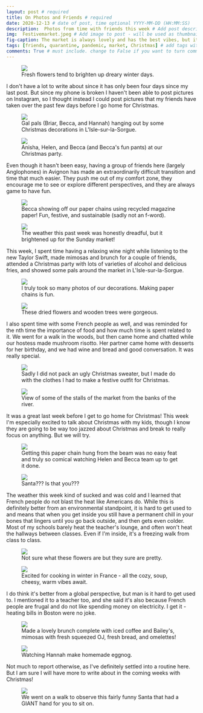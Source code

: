 ```yaml
---
layout: post # required
title: On Photos and Friends # required
date: 2020-12-13 # date of post, time optional YYYY-MM-DD (HH:MM:SS)
description:  Photos from time with friends this week # Add post description for homepage - required
img:  Festivemarket.jpeg # Add image to post - will be used as thumbnail on home and cover image for post (optional) MUST BE IN /img FOLDER.
fig-caption: The market is always lovely and has the best vibes, but it is especially festive right now. # caption for img (optional)
tags: [friends, quarantine, pandemic, market, Christmas] # add tags within brackets separated by a commma (optional)
comments: True # must include. change to False if you want to turn comments off for a post
---
```


<figure class="post-img block">
  <a href="/assets/img/posts/2020-12-13/Fresh flowers.jpeg">
    <img src="/assets/img/posts/2020-12-13/Fresh flowers.jpeg">
  </a>
  <figcaption>Fresh flowers tend to brighten up dreary winter days.</figcaption>
</figure>

I don't have a lot to write about since it has only been four days since my last post. But since my phone is broken I haven't been able to post pictures on Instagram, so I thought instead I could post pictures that my friends have taken over the past few days before I go home for Christmas.

<figure class="post-img block">
  <a href="/assets/img/posts/2020-12-13/Amigas in L'Isle.jpeg">
    <img src="/assets/img/posts/2020-12-13/Amigas in L'Isle.jpeg">
  </a>
  <figcaption>Gal pals (Briar, Becca, and Hannah) hanging out by some Christmas decorations in L'Isle-sur-la-Sorgue.</figcaption>
</figure>

<figure class="post-img left-inline">
  <a href="/assets/img/posts/2020-12-13/Amigas.jpg">
    <img src="/assets/img/posts/2020-121-3/Amigas.jpg">
  </a>
  <figcaption>Anisha, Helen, and Becca (and Becca's fun pants) at our Christmas party.</figcaption>
</figure>

Even though it hasn't been easy, having a group of friends here (largely Anglophones) in Avignon has made an extraordinarily difficult transition and time that much easier. They push me out of my comfort zone, they encourage me to see or explore different perspectives, and they are always game to have fun.

<figure class="post-img block">
  <a href="/assets/img/posts/2020-12-13/Becca and lights.jpg">
    <img src="/assets/img/posts/2020-12-13/Becca and lights.jpg">
  </a>
  <figcaption>Becca showing off our paper chains using recycled magazine paper! Fun, festive, and sustainable (sadly not an f-word).</figcaption>
</figure>

<figure class="post-img right-inline">
  <a href="/assets/img/posts/2020-12-13/Bluebird day.jpeg">
    <img src="/assets/img/posts/2020-121-3/Bluebird day.jpeg">
  </a>
  <figcaption>The weather this past week was honestly dreadful, but it brightened up for the Sunday market!</figcaption>
</figure>

This week, I spent time having a relaxing wine night while listening to the new Taylor Swift, made mimosas and brunch for a couple of friends, attended a Christmas party with lots of varieties of alcohol and delicious fries, and showed some pals around the market in L'Isle-sur-la-Sorgue.

<figure class="post-img block">
  <a href="/assets/img/posts/2020-12-13/Decorations.jpg">
    <img src="/assets/img/posts/2020-12-13/Decorations.jpg">
  </a>
  <figcaption>I truly took so many photos of our decorations. Making paper chains is fun.</figcaption>
</figure>

<figure class="post-img left-inline">
  <a href="/assets/img/posts/2020-12-13/Dried flowers.jpeg">
    <img src="/assets/img/posts/2020-121-3/Dried flowers.jpeg">
  </a>
  <figcaption>These dried flowers and wooden trees were gorgeous.</figcaption>
</figure>

I also spent time with some French people as well, and was reminded for the nth time the importance of food and how much time is spent related to it. We went for a walk in the woods, but then came home and chatted while our hostess made mushroom risotto. Her partner came home with desserts for her birthday, and we had wine and bread and good conversation. It was really special.

<figure class="post-img block">
  <a href="/assets/img/posts/2020-12-13/Festive outfit.jpg">
    <img src="/assets/img/posts/2020-12-13/Festive outfit.jpg">
  </a>
  <figcaption>Sadly I did not pack an ugly Christmas sweater, but I made do with the clothes I had to make a festive outfit for Christmas.</figcaption>
</figure>

<figure class="post-img right-inline">
  <a href="/assets/img/posts/2020-12-13/Market scenes.jpeg">
    <img src="/assets/img/posts/2020-121-3/Market scenes.jpeg">
  </a>
  <figcaption>View of some of the stalls of the market from the banks of the river.</figcaption>
</figure>

It was a great last week before I get to go home for Christmas! This week I'm especially excited to talk about Christmas with my kids, though I know they are going to be way too jazzed about Christmas and break to really focus on anything. But we will try.

<figure class="post-img block">
  <a href="/assets/img/posts/2020-12-13/Recycled paper chains.jpg">
    <img src="/assets/img/posts/2020-12-13/Recyled paper chains.jpg">
  </a>
  <figcaption>Getting this paper chain hung from the beam was no easy feat and truly so comical watching Helen and Becca team up to get it done.</figcaption>
</figure>

<figure class="post-img left-inline">
  <a href="/assets/img/posts/2020-12-13/Santa.jpeg">
    <img src="/assets/img/posts/2020-121-3/Santa.jpeg">
  </a>
  <figcaption>Santa??? Is that you???</figcaption>
</figure>

The weather this week kind of sucked and was cold and I learned that French people do not blast the heat like Americans do. While this is definitely better from an environmental standpoint, it is hard to get used to and means that when you get inside you still have a permanent chill in your bones that lingers until you go back outside, and then gets even colder. Most of my schools barely heat the teacher's lounge, and often won't heat the hallways between classes. Even if I'm inside, it's a freezing walk from class to class.

<figure class="post-img block">
  <a href="/assets/img/posts/2020-12-13/Splash of yellow.jpeg">
    <img src="/assets/img/posts/2020-12-13/Splash of yellow.jpeg">
  </a>
  <figcaption>Not sure what these flowers are but they sure are pretty.</figcaption>
</figure>

<figure class="post-img right-inline">
  <a href="/assets/img/posts/2020-12-13/Winter veggies.jpeg">
    <img src="/assets/img/posts/2020-121-3/Winter veggies.jpeg">
  </a>
  <figcaption>Excited for cooking in winter in France - all the cozy, soup, cheesy, warm vibes await.</figcaption>
</figure>

I do think it's better from a global perspective, but man is it hard to get used to. I mentioned it to a teacher too, and she said it's also because French people are frugal and do not like spending money on electricity. I get it - heating bills in Boston were no joke.

<figure class="post-img block">
  <a href="/assets/img/posts/2020-12-13/Brunch amigas.jpg">
    <img src="/assets/img/posts/2020-12-13/Brunch amigas.jpg">
  </a>
  <figcaption>Made a lovely brunch complete with iced coffee and Bailey's, mimosas with fresh squeezed OJ, fresh bread, and omelettes!</figcaption>
</figure>

<figure class="post-img right-inline">
  <a href="/assets/img/posts/2020-12-13/Eggnog making.jpeg">
    <img src="/assets/img/posts/2020-121-3/Eggnog making.jpeg">
  </a>
  <figcaption>Watching Hannah make homemade eggnog.</figcaption>
</figure>

Not much to report otherwise, as I've definitely settled into a routine here. But I am sure I will have more to write about in the coming weeks with Christmas!

<figure class="post-img block">
  <a href="/assets/img/posts/2020-12-13/Santa friends.jpeg">
    <img src="/assets/img/posts/2020-12-13/Santa friends.jpeg">
  </a>
  <figcaption>We went on a walk to observe this fairly funny Santa that had a GIANT hand for you to sit on.</figcaption>
</figure>
